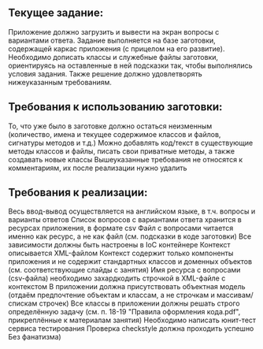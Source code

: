 ## Текущее задание:

Приложение должно загрузить и вывести на экран вопросы с вариантами ответа. Задание выполняется на базе заготовки, содержащей каркас приложения (с прицелом на его развитие). Необходимо дописать классы и служебные файлы заготовки, ориентируясь на оставленные в ней подсказки так, чтобы выполнялись условия задания. Также решение должно удовлетворять нижеуказанным требованиям.

## Требования к использованию заготовки:

То, что уже было в заготовке должно остаться неизменным (количество, имена и текущее содержимое классов и файлов, сигнатуры методов и т.д.)
Можно добавлять код/текст в существующие методы классов и файлы, писать свои приватные методы, а также создавать новые классы
Вышеуказанные требования не относятся к комментариям, их после реализации нужно удалить

## Требования к реализации:

Весь ввод-вывод осуществляется на английском языке, в т.ч. вопросы и варианты ответов
Список вопросов с вариантами ответа хранится в ресурсах приложения, в формате csv
Файл с вопросами читается именно как ресурс, а не как файл (см. подсказки в коде заготовки)
Все зависимости должны быть настроены в IoC контейнере
Контекст описывается XML-файлом
Контекст содержит только компоненты приложения и не содержит стандартных классов и доменных объектов (см. соответствующие слайды с занятия)
Имя ресурса с вопросами (csv-файла) необходимо захардкодить строчкой в XML-файле с контекстом
В приложении должна присутствовать объектная модель (отдаём предпочтение объектам и классам, а не строчкам и массивам/спискам строчек)
Все классы в приложении должны решать строго определённую задачу (см. п. 18-19 "Правила оформления кода.pdf", прикреплённые к материалам занятия)
Необходимо написать юнит-тест сервиса тестирования
Проверка checkstyle должна проходить успешно
Без фанатизма)